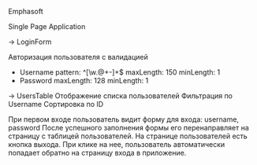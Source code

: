 Emphasoft

Single Page Application

-> LoginForm

Авторизация пользователя с валидацией
- Username
pattern: ^[\w.@+-]+$
maxLength: 150
minLength: 1
- Password 
maxLength: 128
minLength: 1

-> UsersTable
Отображение списка пользователей
Фильтрация по Username
Сортировка по ID

При первом входе пользователь видит форму для входа: username, password
После успешного заполнения формы его перенаправляет на страницу с таблицей пользователей. 
На странице пользователей есть кнопка выхода. При клике на нее, пользователь автоматически попадает обратно на страницу входа в приложение.
